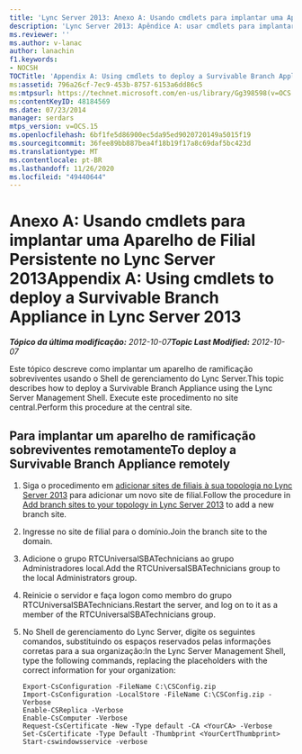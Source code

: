 ```yaml
---
title: 'Lync Server 2013: Anexo A: Usando cmdlets para implantar uma Aparelho de Filial Persistente'
description: 'Lync Server 2013: Apêndice A: usar cmdlets para implantar um aparelho de ramificação sobreviventes.'
ms.reviewer: ''
ms.author: v-lanac
author: lanachin
f1.keywords:
- NOCSH
TOCTitle: 'Appendix A: Using cmdlets to deploy a Survivable Branch Appliance'
ms:assetid: 796a26cf-7ec9-453b-8757-6153a6dd86c5
ms:mtpsurl: https://technet.microsoft.com/en-us/library/Gg398598(v=OCS.15)
ms:contentKeyID: 48184569
ms.date: 07/23/2014
manager: serdars
mtps_version: v=OCS.15
ms.openlocfilehash: 6bf1fe5d86900ec5da95ed9020720149a5015f19
ms.sourcegitcommit: 36fee89bb887bea4f18b19f17a8c69daf5bc423d
ms.translationtype: MT
ms.contentlocale: pt-BR
ms.lasthandoff: 11/26/2020
ms.locfileid: "49440644"
---
```

# <a name="appendix-a-using-cmdlets-to-deploy-a-survivable-branch-appliance-in-lync-server-2013"></a><span data-ttu-id="5b652-103">Anexo A: Usando cmdlets para implantar uma Aparelho de Filial Persistente no Lync Server 2013</span><span class="sxs-lookup"><span data-stu-id="5b652-103">Appendix A: Using cmdlets to deploy a Survivable Branch Appliance in Lync Server 2013</span></span>

<div data-xmlns="http://www.w3.org/1999/xhtml">

<div class="topic" data-xmlns="http://www.w3.org/1999/xhtml" data-msxsl="urn:schemas-microsoft-com:xslt" data-cs="https://msdn.microsoft.com/">

<div data-asp="https://msdn2.microsoft.com/asp">



</div>

<div id="mainSection">

<div id="mainBody"><span data-ttu-id="5b652-104">

<span> </span></span><span class="sxs-lookup"><span data-stu-id="5b652-104">

<span> </span></span></span>

<span data-ttu-id="5b652-105">_**Tópico da última modificação:** 2012-10-07_</span><span class="sxs-lookup"><span data-stu-id="5b652-105">_**Topic Last Modified:** 2012-10-07_</span></span>

<span data-ttu-id="5b652-106">Este tópico descreve como implantar um aparelho de ramificação sobreviventes usando o Shell de gerenciamento do Lync Server.</span><span class="sxs-lookup"><span data-stu-id="5b652-106">This topic describes how to deploy a Survivable Branch Appliance using the Lync Server Management Shell.</span></span> <span data-ttu-id="5b652-107">Execute este procedimento no site central.</span><span class="sxs-lookup"><span data-stu-id="5b652-107">Perform this procedure at the central site.</span></span>

<div>

## <a name="to-deploy-a-survivable-branch-appliance-remotely"></a><span data-ttu-id="5b652-108">Para implantar um aparelho de ramificação sobreviventes remotamente</span><span class="sxs-lookup"><span data-stu-id="5b652-108">To deploy a Survivable Branch Appliance remotely</span></span>

1.  <span data-ttu-id="5b652-109">Siga o procedimento em [adicionar sites de filiais à sua topologia no Lync Server 2013](lync-server-2013-add-branch-sites-to-your-topology.md) para adicionar um novo site de filial.</span><span class="sxs-lookup"><span data-stu-id="5b652-109">Follow the procedure in [Add branch sites to your topology in Lync Server 2013](lync-server-2013-add-branch-sites-to-your-topology.md) to add a new branch site.</span></span>

2.  <span data-ttu-id="5b652-110">Ingresse no site de filial para o domínio.</span><span class="sxs-lookup"><span data-stu-id="5b652-110">Join the branch site to the domain.</span></span>

3.  <span data-ttu-id="5b652-111">Adicione o grupo RTCUniversalSBATechnicians ao grupo Administradores local.</span><span class="sxs-lookup"><span data-stu-id="5b652-111">Add the RTCUniversalSBATechnicians group to the local Administrators group.</span></span>

4.  <span data-ttu-id="5b652-112">Reinicie o servidor e faça logon como membro do grupo RTCUniversalSBATechnicians.</span><span class="sxs-lookup"><span data-stu-id="5b652-112">Restart the server, and log on to it as a member of the RTCUniversalSBATechnicians group.</span></span>

5.  <span data-ttu-id="5b652-113">No Shell de gerenciamento do Lync Server, digite os seguintes comandos, substituindo os espaços reservados pelas informações corretas para a sua organização:</span><span class="sxs-lookup"><span data-stu-id="5b652-113">In the Lync Server Management Shell, type the following commands, replacing the placeholders with the correct information for your organization:</span></span>
    
        Export-CsConfiguration -FileName C:\CSConfig.zip
        Import-CsConfiguration -LocalStore -FileName C:\CSConfig.zip -Verbose
        Enable-CSReplica -Verbose
        Enable-CsComputer -Verbose
        Request-CsCertificate -New -Type default -CA <YourCA> -Verbose
        Set-CsCertificate -Type Default -Thumbprint <YourCertThumbprint>
        Start-cswindowsservice -verbose

<span data-ttu-id="5b652-114"></div>

</div>

<span> </span>

</div>

</div>

</span><span class="sxs-lookup"><span data-stu-id="5b652-114"></div>

</div>

<span> </span>

</div>

</div>

</span></span></div>

